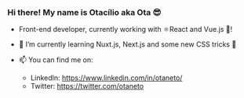 ### Hi there! My name is Otacílio aka Ota 😎

- Front-end developer, currently working with ⚛React and Vue.js 💚!

- 🌱 I’m currently learning Nuxt.js, Next.js and some new CSS tricks 🎩

- 📫 You can find me on:
  - LinkedIn: https://www.linkedin.com/in/otaneto/
  - Twitter: https://twitter.com/otaneto

